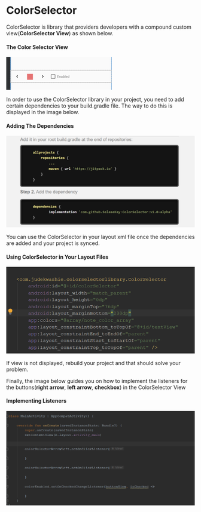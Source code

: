# ColorSelector

ColorSelector is library that providers developers with a compound custom view(**ColorSelector View**) as shown below. 

#### The Color Selector View
![](Images/colorselectorview.png)


In order to use the ColorSelector library in your project, you need to add certain dependencies to your build.gradle file. The way to do this is displayed in the image below.

#### Adding The Dependencies
![](Images/dependencies.png)


You can use the ColorSelector in your layout xml file once the dependencies are added and your project is synced. 

#### Using ColorSelector in Your Layout Files
![](Images/xml_colorselectorview.png)

If view is not displayed, rebuild your project and that should solve your problem.


Finally, the image below guides you on how to implement the listeners for the buttons(**right arrow**, **left arrow**, **checkbox**) in the ColorSelector View


#### Implementing Listeners
![](Images/listeners.png)

